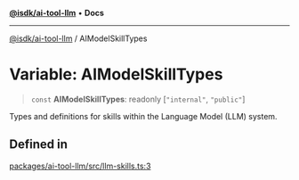 [**@isdk/ai-tool-llm**](../README.md) • **Docs**

***

[@isdk/ai-tool-llm](../globals.md) / AIModelSkillTypes

# Variable: AIModelSkillTypes

> `const` **AIModelSkillTypes**: readonly [`"internal"`, `"public"`]

Types and definitions for skills within the Language Model (LLM) system.

## Defined in

[packages/ai-tool-llm/src/llm-skills.ts:3](https://github.com/isdk/ai-tool-llm.js/blob/c551b330a82a79e61c6412bbe0899ddc282205b8/src/llm-skills.ts#L3)
